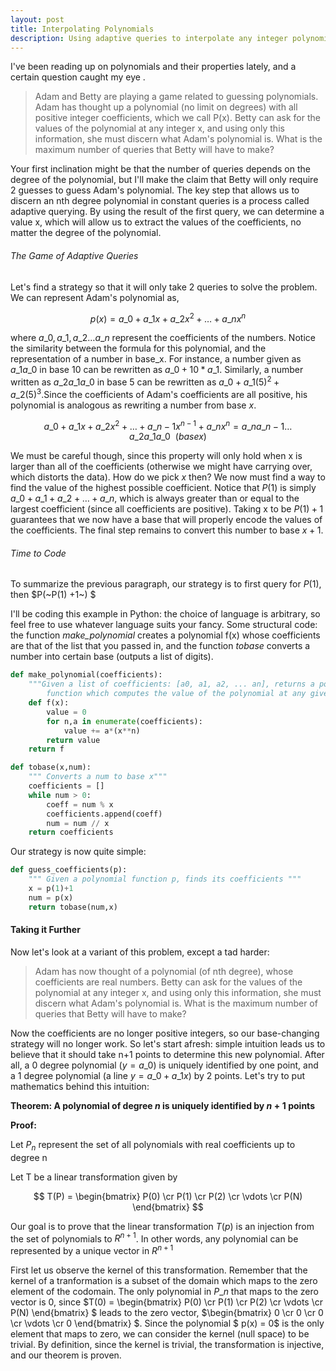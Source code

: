 ```yaml
---
layout: post
title: Interpolating Polynomials 
description: Using adaptive queries to interpolate any integer polynomial in 2 or less queriescd 
---
```


I've been reading up on polynomials and their properties lately, and a certain question caught my eye . 

>Adam and Betty are playing a game related to guessing polynomials. Adam has thought up a polynomial (no limit on degrees) with all positive integer coefficients, which we call P(x). Betty can ask for the values of the polynomial at any integer x, and using only this information, she must discern what Adam's polynomial is. What is the maximum number of queries that Betty will have to make? 

Your first inclination might be that the number of queries depends on the degree of the polynomial, but I'll make the claim that Betty will only require 2 guesses to guess Adam's polynomial. The key step that allows us to discern an nth degree polynomial in constant queries is a process called adaptive querying. By using the result of the first query, we can determine a value x, which will allow us to extract the values of the coefficients, no matter the degree of  the polynomial.
###### The Game of Adaptive Queries

Let's find a strategy so that it will only take 2 queries to solve the problem. We can represent Adam's polynomial as, 

$$p(x) = a\_0 + a\_1x + a\_2x^2 + \dots + a\_nx^n $$

where $a\_0, a\_1, a\_2 \dots a\_n$  represent the coefficients of the numbers. Notice the similarity between the formula for this polynomial, and the representation of a number in base_x. For instance, a number given as $a\_1a\_0$ in base 10 can be rewritten as $a\_0 + 10*a\_1$. Similarly, a number written as $a\_2a\_1a\_0$ in base 5 can be rewritten as $a\_0 + a\_1(5)^2 + a\_2(5)^3$.Since the coefficients of Adam's coefficients are all positive, his polynomial is analogous as rewriting a number from base $x$. 

$$ a\_0 + a\_1x + a\_2x^2 + \dots + a\_{n-1}x^{n-1} + a\_nx^n = a\_na\_{n-1} \dots a\_2a\_1a\_0 ~~(base x)$$

We must be careful though, since this property will only hold when x is larger than all of the coefficients (otherwise we might have carrying over, which distorts the data). How do we pick $x$ then? We now must find a way to find the value of the highest possible coefficient. Notice that $P(1)$ is simply $a\_0 + a\_1 + a\_2 + \dots + a\_n$, which is always greater than or equal to the largest coefficient (since all coefficients are positive). Taking x to be $P(1)+1$ guarantees that we now have a base that will properly encode the values of the coefficients. The final step remains to convert this number to base $x+1$.

###### Time to Code

To summarize the previous paragraph, our strategy is to first query for $P(1)$, then $P(~P(1) +1~) $

I'll be coding this example in Python: the choice of language is arbitrary, so feel free to use whatever language suits your fancy. Some structural code: the function _make\_polynomial_ creates a polynomial f(x) whose coefficients are that of the list that you passed in, and the function _tobase_ converts a number into certain base (outputs a list of digits). 
```python
def make_polynomial(coefficients):  
	"""Given a list of coefficients: [a0, a1, a2, ... an], returns a polynomial
		function which computes the value of the polynomial at any given x"""
	def f(x):
		value = 0
		for n,a in enumerate(coefficients):
			value += a*(x**n) 
		return value
	return f

def tobase(x,num):
	""" Converts a num to base x"""
	coefficients = []
	while num > 0:
		coeff = num % x
		coefficients.append(coeff)
		num = num // x
	return coefficients
```   
Our strategy is now quite simple:

```python
def guess_coefficients(p):
	""" Given a polynomial function p, finds its coefficients """
	x = p(1)+1
	num = p(x)
	return tobase(num,x)
``` 

#### Taking it Further

Now let's look at a variant of this problem, except a tad harder:

>Adam has now thought of a polynomial (of nth degree), whose coefficients are real numbers. Betty can ask for the values of the polynomial at any integer x, and using only this information, she must discern what Adam's polynomial is. What is the maximum number of queries that Betty will have to make? 

Now the coefficients are no longer positive integers, so our base-changing strategy will no longer work. So let's start afresh: simple intuition leads us to believe that it should take n+1 points to determine this new polynomial. After all, a 0 degree polynomial ($y=a\_0$) is uniquely identified by one point, and a 1 degree polynomial (a line $y = a\_0 + a\_1x$) by 2 points. Let's try to put mathematics behind this intuition:

**Theorem: A polynomial of degree $n$ is uniquely identified by $n+1$ points**

__Proof:__

Let $P_n$ represent the set of all polynomials with real coefficients up to degree n

Let T be a linear transformation given by 
 
$$ T(P) = \begin{bmatrix} P(0) \cr P(1) \cr P(2) \cr \vdots \cr P(N) \end{bmatrix} $$

Our goal is to prove that the linear transformation $T(p)$ is an injection from the set of polynomials to $R^{n+1}$. In other words, any polynomial can be represented by a unique vector in $R^{n+1}$

First let us observe the kernel of this transformation. Remember that the kernel of a tranformation is a subset of the domain which maps to the zero element of the codomain. The only polynomial in $P\_n$ that maps to the zero vector is $0$, since $T(0) =  \begin{bmatrix} P(0) \cr P(1) \cr P(2) \cr \vdots \cr P(N) \end{bmatrix} $ leads to the zero vector, $\begin{bmatrix} 0 \cr 0 \cr 0 \cr \vdots \cr 0 \end{bmatrix} $. Since the polynomial $ p(x) = 0$ is the only element that maps to zero, we can consider the kernel (null space) to be trivial. By definition, since the kernel is trivial, the transformation is injective, and our theorem is proven. 


